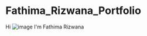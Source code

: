 # Fathima_Rizwana_Portfolio
Hi ![image](https://github.com/fathima-rizwana/Fathima-Rizwana/assets/40071193/aee42b0a-4c54-4405-99ce-6d6a340ba156) I'm Fathima Rizwana
